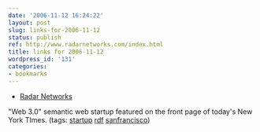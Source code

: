 ```yaml
---
date: '2006-11-12 16:24:22'
layout: post
slug: links-for-2006-11-12
status: publish
ref: http://www.radarnetworks.com/index.html
title: links for 2006-11-12
wordpress_id: '131'
categories:
- bookmarks
---
```




  * [Radar Networks](http://www.radarnetworks.com/index.html)




"Web 3.0" semantic web startup featured on the front page of today's New York TImes. (tags: [startup](http://del.icio.us/eob/startup) [rdf](http://del.icio.us/eob/rdf) [sanfrancisco](http://del.icio.us/eob/sanfrancisco))






